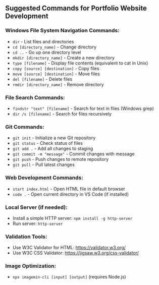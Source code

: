 ## Suggested Commands for Portfolio Website Development

### Windows File System Navigation Commands:
- `dir` - List files and directories
- `cd [directory_name]` - Change directory
- `cd ..` - Go up one directory level
- `mkdir [directory_name]` - Create a new directory
- `type [filename]` - Display file contents (equivalent to cat in Unix)
- `copy [source] [destination]` - Copy files
- `move [source] [destination]` - Move files
- `del [filename]` - Delete files
- `rmdir [directory_name]` - Remove directory

### File Search Commands:
- `findstr "text" [filename]` - Search for text in files (Windows grep)
- `dir /s [filename]` - Search for files recursively

### Git Commands:
- `git init` - Initialize a new Git repository
- `git status` - Check status of files
- `git add .` - Add all changes to staging
- `git commit -m "message"` - Commit changes with message
- `git push` - Push changes to remote repository
- `git pull` - Pull latest changes

### Web Development Commands:
- `start index.html` - Open HTML file in default browser
- `code .` - Open current directory in VS Code (if installed)

### Local Server (if needed):
- Install a simple HTTP server: `npm install -g http-server`
- Run server: `http-server`

### Validation Tools:
- Use W3C Validator for HTML: https://validator.w3.org/
- Use W3C CSS Validator: https://jigsaw.w3.org/css-validator/

### Image Optimization:
- `npx imagemin-cli [input] [output]` (requires Node.js)
